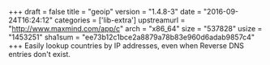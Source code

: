 +++
draft = false
title = "geoip"
version = "1.4.8-3"
date = "2016-09-24T16:24:12"
categories = ['lib-extra']
upstreamurl = "http://www.maxmind.com/app/c"
arch = "x86_64"
size = "537828"
usize = "1453251"
sha1sum = "ee73b12c1bce2a8879a78b83e960d6adab9857c4"
+++
Easily lookup countries by IP addresses, even when Reverse DNS entries don't exist.
